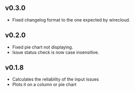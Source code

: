 ## v0.3.0

- Fixed changelog format to the one expected by wirecloud.

## v0.2.0

- Fixed pie chart not displaying.
- Issue status check is now case insensitive.

## v0.1.8

- Calculates the reliability of the input issues
- Plots it on a column or pie chart
